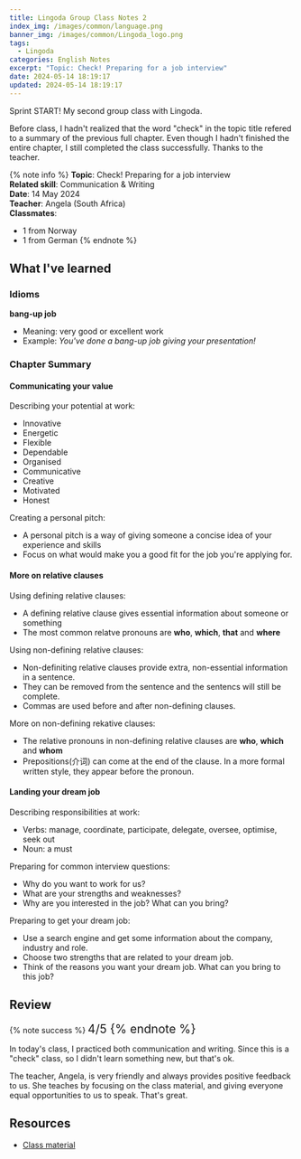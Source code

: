 ```yaml
---
title: Lingoda Group Class Notes 2
index_img: /images/common/language.png
banner_img: /images/common/Lingoda_logo.png
tags:
  - Lingoda
categories: English Notes
excerpt: "Topic: Check! Preparing for a job interview"
date: 2024-05-14 18:19:17
updated: 2024-05-14 18:19:17
---
```


Sprint START! My second group class with Lingoda.
<!-- more -->

Before class, I hadn't realized that the word "check" in the topic title refered to a summary of the previous full chapter. Even though I hadn't finished the entire chapter, I still completed the class successfully. Thanks to the teacher.

{% note info %}
**Topic**: Check! Preparing for a job interview  
**Related skill**: Communication & Writing  
**Date**: 14 May 2024  
**Teacher**: Angela (South Africa)     
**Classmates**:   
   - 1 from Norway
   - 1 from German
{% endnote %}

## What I've learned

### Idioms

**bang-up job**
- Meaning: very good or excellent work
- Example: *You've done a bang-up job giving your presentation!*

### Chapter Summary

#### Communicating your value

Describing your potential at work:
- Innovative
- Energetic
- Flexible
- Dependable
- Organised
- Communicative
- Creative
- Motivated
- Honest

Creating a personal pitch:
- A personal pitch is a way of giving someone a concise idea of your experience and skills
- Focus on what would make you a good fit for the job you're applying for.

#### More on relative clauses

Using defining relative clauses:
- A defining relative clause gives essential information about someone or something
- The most common relatve pronouns are **who**, **which**, **that** and **where**

Using non-defining relative clauses:
- Non-definiting relative clauses provide extra, non-essential information in a sentence.
- They can be removed from the sentence and the sentencs will still be complete.
- Commas are used before and after non-defining clauses.

More on non-defining rekative clauses:
- The relative pronouns in non-defining relative clauses are **who**, **which** and **whom**
- Prepositions(介词) can come at the end of the clause. In a more formal written style, they appear before the pronoun.

#### Landing your dream job

Describing responsibilities at work:
- Verbs: manage, coordinate, participate, delegate, oversee, optimise, seek out
- Noun: a must

Preparing for common interview questions:
- Why do you want to work for us?
- What are your strengths and weaknesses?
- Why are you interested in the job? What can you bring?

Preparing to get your dream job:
- Use a search engine and get some information about the company, industry and role.
- Choose two strengths that are related to your dream job.
- Think of the reasons you want your dream job. What can you bring to this job?

## Review

{% note success %}
<span style="font-size:1.5em;">
4/5
<span>
{% endnote %}

In today's class, I practiced both communication and writing. Since this is a "check" class, so I didn't learn something new, but that's ok. 

The teacher, Angela, is very friendly and always provides positive feedback to us. She teaches by focusing on the class material, and giving everyone equal opportunities to us to speak. That's great.

## Resources
- [Class material](https://learn.lingoda.com/english/learning-materials/6639c17474443/download)

